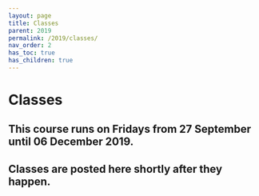 ```yaml
---
layout: page
title: Classes
parent: 2019
permalink: /2019/classes/
nav_order: 2
has_toc: true
has_children: true
---
```


# Classes

## This course runs on Fridays from 27 September until 06 December 2019.

## Classes are posted here shortly after they happen.

